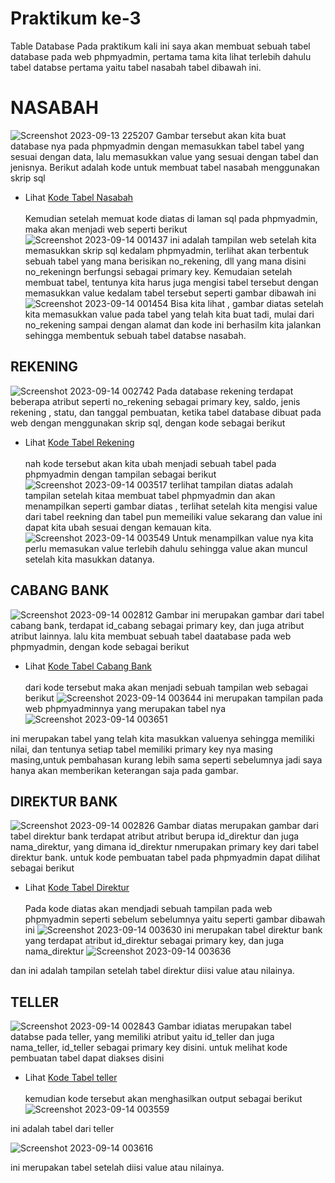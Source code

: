 # Praktikum ke-3
Table Database
Pada praktikum kali ini saya akan membuat sebuah tabel database pada web phpmyadmin, pertama tama kita lihat terlebih dahulu tabel databse pertama yaitu tabel nasabah tabel dibawah ini.
# NASABAH

![Screenshot 2023-09-13 225207](https://github.com/Dlann12/Table_Database/assets/130965620/40557b73-46e9-4ad1-9b09-4c8161f2f2dc)
Gambar tersebut akan kita buat database nya pada phpmyadmin dengan memasukkan tabel tabel yang sesuai dengan data, lalu memasukkan value yang sesuai dengan tabel dan jenisnya. Berikut adalah kode untuk membuat tabel nasabah menggunakan skrip sql 
- Lihat <a href="https://github.com/Dlann12/Table_Database/blob/main/nasabah.sql">Kode Tabel Nasabah</a><br><br>
Kemudian setelah memuat kode diatas di laman sql pada phpmyadmin, maka akan menjadi web seperti berikut
![Screenshot 2023-09-14 001437](https://github.com/Dlann12/Table_Database/assets/130965620/a643a971-10b3-4641-83ec-8bf78690cadd)
ini adalah tampilan web setelah kita memasukkan skrip sql kedalam phpmyadmin, terlihat akan terbentuk sebuah tabel yang mana berisikan no_rekening, dll yang mana disini no_rekeningn berfungsi sebagai primary key.
Kemudaian setelah membuat tabel, tentunya kita harus juga mengisi tabel tersebut dengan memasukkan value kedalam tabel tersebut seperti gambar dibawah ini
![Screenshot 2023-09-14 001454](https://github.com/Dlann12/Table_Database/assets/130965620/7d807f59-44f5-44b8-a1c3-eb0409a483b0)
Bisa kita lihat , gambar diatas setelah kita memasukkan value pada tabel yang telah kita buat tadi, mulai dari no_rekening sampai dengan alamat dan kode ini berhasilm kita jalankan sehingga membentuk sebuah tabel databse nasabah.

## REKENING
![Screenshot 2023-09-14 002742](https://github.com/Dlann12/Table_Database/assets/130965620/d6f62ab5-eb5d-46f6-b967-05a228226d37)
Pada database rekening terdapat beberapa atribut seperti no_rekening sebagai primary key, saldo, jenis rekening , statu, dan tanggal pembuatan, ketika tabel database dibuat pada web dengan menggunakan skrip sql, dengan kode sebagai berikut
- Lihat <a href="https://github.com/Dlann12/Table_Database/blob/main/rekening.sql">Kode Tabel Rekening</a><br><br>
nah kode tersebut akan kita ubah menjadi sebuah tabel pada phpmyadmin dengan tampilan sebagai berikut 
![Screenshot 2023-09-14 003517](https://github.com/Dlann12/Table_Database/assets/130965620/ebf3cb0d-2cf9-489c-9475-63f359dd0ccd)
terlihat tampilan diatas adalah tampilan setelah kitaa membuat tabel phpmyadmin dan akan menampilkan seperti gambar diatas , terlihat setelah kita mengisi value dari tabel reekning dan tabel pun memeiliki value sekarang dan value ini dapat kita ubah sesuai dengan kemauan kita.
![Screenshot 2023-09-14 003549](https://github.com/Dlann12/Table_Database/assets/130965620/b5936b9d-4f2f-4118-8341-b4b1806cc713)
Untuk menampilkan value nya kita perlu memasukan value terlebih dahulu sehingga value akan muncul setelah kita masukkan datanya.

## CABANG BANK
![Screenshot 2023-09-14 002812](https://github.com/Dlann12/Table_Database/assets/130965620/a93bb7b5-c723-4b18-9ee6-4adb70ee3c82)
Gambar ini merupakan gambar dari tabel cabang bank, terdapat id_cabang sebagai primary key, dan juga atribut atribut lainnya.
lalu kita membuat sebuah tabel daatabase pada web phpmyadmin, dengan kode sebagai berikut
- Lihat <a href="https://github.com/Dlann12/Table_Database/blob/main/cabangbank.sql">Kode Tabel Cabang Bank</a><br><br>
dari kode tersebut maka akan menjadi sebuah tampilan web sebagai berikut
![Screenshot 2023-09-14 003644](https://github.com/Dlann12/Table_Database/assets/130965620/526eb711-9850-4ef7-8822-e13dd0033581)
ini merupakan tampilan pada web phpmyadminnya yang merupakan tabel nya
![Screenshot 2023-09-14 003651](https://github.com/Dlann12/Table_Database/assets/130965620/4028acf5-ca5f-4d56-a5e5-a75fe11588f4)

ini merupakan tabel yang telah kita masukkan valuenya sehingga memiliki nilai, dan tentunya setiap tabel memiliki primary key nya masing masing,untuk pembahasan kurang lebih sama seperti sebelumnya jadi saya hanya akan memberikan keterangan saja pada gambar.

## DIREKTUR BANK
![Screenshot 2023-09-14 002826](https://github.com/Dlann12/Table_Database/assets/130965620/94f337b0-4b60-4023-a58f-9846ad511184)
Gambar diatas merupakan gambar dari tabel direktur bank terdapat atribut atribut berupa id_direktur dan juga nama_direktur, yang dimana id_direktur nmerupakan primary key dari tabel direktur bank.
untuk kode pembuatan tabel pada phpmyadmin dapat dilihat sebagai berikut 
- Lihat <a href="https://github.com/Dlann12/Table_Database/blob/main/direktur.sql">Kode Tabel Direktur</a><br><br>
Pada kode diatas akan mendjadi sebuah tampilan pada web phpmyadmin seperti sebelum sebelumnya yaitu seperti gambar dibawah ini
![Screenshot 2023-09-14 003630](https://github.com/Dlann12/Table_Database/assets/130965620/4a4c5e22-f9e4-4e0d-a2e7-fbb5412e16e2)
ini merupakan tabel direktur bank yang terdapat atribut id_direktur sebagai primary key, dan juga nama_direktur
![Screenshot 2023-09-14 003636](https://github.com/Dlann12/Table_Database/assets/130965620/f35c62b4-1bd2-434e-adc1-a8355d367b4f)

dan ini adalah tampilan setelah tabel direktur diisi value atau nilainya.

## TELLER
![Screenshot 2023-09-14 002843](https://github.com/Dlann12/Table_Database/assets/130965620/ea0e88a2-3d23-4b7e-a22c-47f586289240)
Gambar idiatas merupakan tabel databse pada teller, yang memiliki atribut yaitu id_teller dan juga nama_teller, id_teller sebagai primary key disini.
untuk melihat kode pembuatan tabel dapat diakses disini 
- Lihat <a href="https://github.com/Dlann12/Table_Database/blob/main/teller.sql">Kode Tabel teller</a><br><br>
kemudian kode tersebut akan menghasilkan output sebagai berikut
![Screenshot 2023-09-14 003559](https://github.com/Dlann12/Table_Database/assets/130965620/b32e4d53-7ec3-4dd7-b468-6759db9bda2e)

ini adalah tabel dari teller

![Screenshot 2023-09-14 003616](https://github.com/Dlann12/Table_Database/assets/130965620/af39ceec-ef3e-41cc-a2d0-8b9f97dd989a)

ini merupakan tabel setelah diisi value atau nilainya.
